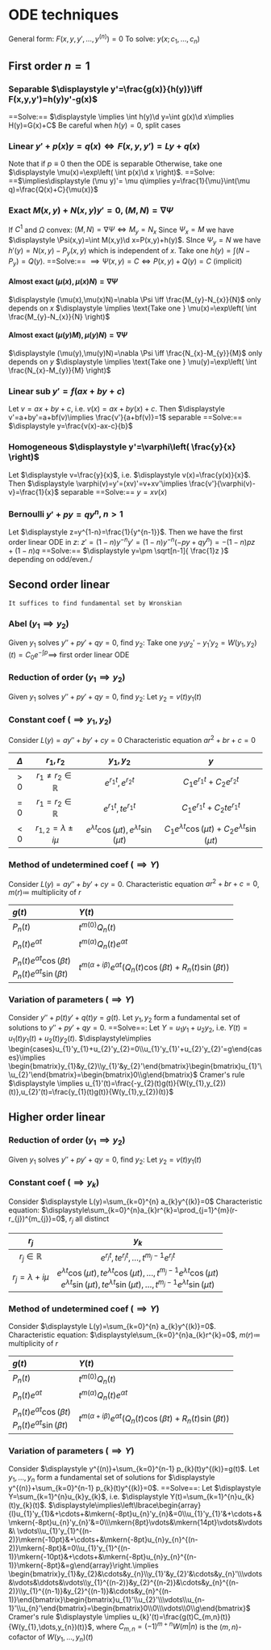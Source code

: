 # ODE techniques
General form: $F(x,y,y',\dots,y^{(n)})=0$
To solve: $y(x;c_{1},\dots,c_{n})$
## First order $n=1$
### Separable $\displaystyle y'=\frac{g(x)}{h(y)}\iff F(x,y,y')=h(y)y'-g(x)$
==Solve:== $\displaystyle \implies \int h(y)\d y=\int g(x)\d x\implies H(y)=G(x)+C$
Be careful when $h(y)=0$, split cases
### Linear $y'+p(x)y=q(x)\iff F(x,y,y')=Ly+q(x)$
Note that if $p\equiv 0$ then the ODE is separable
Otherwise, take one $\displaystyle \mu(x)=\exp\left( \int p(x)\d x \right)$.
==Solve: ==$\implies\displaystyle (\mu y)'= \mu q\implies y=\frac{1}{\mu}\int(\mu q)=\frac{Q(x)+C}{\mu(x)}$
### Exact $M(x,y)+N(x,y)y'=0$, $(M,N)=\nabla \Psi$
If $C^{1}$ and $\Omega$ convex: $(M,N)=\nabla \Psi \iff M_{y}=N_{x}$
Since $\Psi_{x}=M$ we have $\displaystyle \Psi(x,y)=\int M(x,y)\d x=P(x,y)+h(y)$.
SInce $\Psi_{y}=N$ we have $h'(y)=N(x,y)-P_{y}(x,y)$ which is independent of $x$.
Take one $\displaystyle h(y)=\int (N-P_{y})=Q(y)$.
==Solve:== $\implies \Psi(x,y)=C\iff P(x,y)+Q(y)=C$ (implicit)
#### Almost exact $(\mu(x),\mu(x)N)=\nabla \Psi$
$\displaystyle (\mu(x),\mu(x)N)=\nabla \Psi \iff \frac{M_{y}-N_{x}}{N}$ only depends on $x$
$\displaystyle \implies \text{Take one } \mu(x)=\exp\left( \int \frac{M_{y}-N_{x}}{N} \right)$
#### Almost exact $(\mu(y)M),\mu(y)N)=\nabla \Psi$
$\displaystyle (\mu(y),\mu(y)N)=\nabla \Psi \iff \frac{N_{x}-M_{y}}{M}$ only depends on $y$
$\displaystyle \implies \text{Take one } \mu(y)=\exp\left( \int \frac{N_{x}-M_{y}}{M} \right)$
### Linear sub $y'=f(ax+by+c)$
Let $v=ax+by+c$, i.e. $v(x)=ax+by(x)+c$.
Then $\displaystyle v'=a+by'=a+bf(v)\implies \frac{v'}{a+bf(v)}=1$ separable
==Solve:== $\displaystyle y=\frac{v(x)-ax-c}{b}$
### Homogeneous $\displaystyle y'=\varphi\left( \frac{y}{x} \right)$
Let $\displaystyle v=\frac{y}{x}$, i.e. $\displaystyle v(x)=\frac{y(x)}{x}$.
Then $\displaystyle \varphi(v)=y'=(xv)'=v+xv'\implies \frac{v'}{\varphi(v)-v}=\frac{1}{x}$ separable
==Solve:== $y=xv(x)$
### Bernoulli $y'+py=qy^{n}$, $n>1$
Let $\displaystyle z=y^{1-n}=\frac{1}{y^{n-1}}$. 
Then we have the first order linear ODE in $z$: $z'=(1-n)y^{-n}y'=(1-n)y^{-n}(-py+qy^{n})=-(1-n)pz+(1-n)q$
==Solve:== $\displaystyle y=\pm \sqrt[n-1]{ \frac{1}z }$ depending on odd/even./
## Second order linear
	It suffices to find fundamental set by Wronskian
### Abel $(y_{1}\implies y_{2})$
Given $y_{1}$ solves $y''+py'+qy=0$, find $y_{2}$:
Take one $y_{1}y_{2}'-y_{1}'y_{2}=W(y_{1},y_{2})(t)=C_{0}e^{-\int p}\implies$ first order linear ODE 
### Reduction of order $(y_{1}\implies y_{2})$
Given $y_{1}$ solves $y''+py'+qy=0$, find $y_{2}$:
Let $y_{2}=v(t)y_{1}(t)$
### Constant coef $(\implies y_{1},y_{2})$
Consider $L(y)=ay''+by'+cy=0$
Characteristic equation $ar^{2}+br+c=0$

| $\Delta$ |          $r_{1},r_{2}$          |                    $y_{1},y_{2}$                    |                              $y$                              |
| :------: | :-----------------------------: | :-------------------------------------------------: | :-----------------------------------------------------------: |
|   $>0$   | $r_{1}\neq r_{2}\in \mathbb{R}$ |               $e^{r_{1}t},e^{r_{2}t}$               |               $C_{1}e^{r_{1}t}+C_{2}e^{r_{2}t}$               |
|   $=0$   |   $r_{1}=r_{2}\in \mathbb{R}$   |              $e^{r_{1}t},te^{r_{1}t}$               |              $C_{1}e^{r_{1}t}+C_{2}te^{r_{1}t}$               |
|   $<0$   |    $r_{1,2}=\lambda\pm i\mu$    | $e^{\lambda t}\cos(\mu t),e^{\lambda t}\sin(\mu t)$ | $C_{1}e^{\lambda t}\cos(\mu t)+C_{2}e^{\lambda t}\sin(\mu t)$ |
### Method of undetermined coef $(\implies Y)$
Consider $L(y)=ay''+by'+cy=0$.
Characteristic equation $ar^{2}+br+c=0$, $m(r)\coloneqq$ multiplicity of $r$

| $g(t)$                                                                       | $Y(t)$                                                                           |
| :--------------------------------------------------------------------------- | :------------------------------------------------------------------------------- |
| $P_{n}(t)$                                                                   | $t ^{m(0)}Q_{n}(t)$                                                              |
| $P_{n}(t)e^{\alpha t}$                                                       | $t ^{m(\alpha)}Q_{n}(t)e^{\alpha t}$                                             |
| $P_{n}(t)e^{\alpha t}\cos (\beta t)$<br>$P_{n}(t)e^{\alpha t}\sin (\beta t)$ | $t ^{m(\alpha+i\beta)}e^{\alpha t}(Q_{n}(t)\cos(\beta t)+R_{n}(t)\sin(\beta t))$ |

### Variation of parameters $(\implies Y)$
Consider $y''+p(t)y'+q(t)y=g(t)$.
Let $y_{1},y_{2}$ form a fundamental set of solutions to $y''+py'+qy=0$.
==Solve==: Let $Y=u_{1}y_{1}+u_{2}y_{2}$, i.e. $Y(t)=u_{1}(t)y_{1}(t)+u_{2}(t)y_{2}(t)$.
$\displaystyle\implies \begin{cases}u_{1}'y_{1}+u_{2}'y_{2}=0\\u_{1}'y_{1}'+u_{2}'y_{2}'=g\end{cases}\implies \begin{bmatrix}y_{1}&y_{2}\\y_{1}'&y_{2}'\end{bmatrix}\begin{bmatrix}u_{1}'\\u_{2}'\end{bmatrix}=\begin{bmatrix}0\\g\end{bmatrix}$
Cramer's rule $\displaystyle \implies u_{1}'(t)=\frac{-y_{2}(t)g(t)}{W(y_{1},y_{2})(t)},u_{2}'(t)=\frac{y_{1}(t)g(t)}{W(y_{1},y_{2})(t)}$
## Higher order linear
### Reduction of order $(y_{1}\implies y_{2})$
Given $y_{1}$ solves $y''+py'+qy=0$, find $y_{2}$:
Let $y_{2}=v(t)y_{1}(t)$
### Constant coef $(\implies y_{k})$
Consider $\displaystyle L(y)=\sum_{k=0}^{n} a_{k}y^{(k)}=0$
Characteristic equation: $\displaystyle\sum_{k=0}^{n}a_{k}r^{k}=\prod_{j=1}^{m}(r-r_{j})^{m_{j}}=0$, $r_{j}$ all distinct

|        $r_{j}$        |                                                                                              $y_{k}$                                                                                               |
| :-------------------: | :------------------------------------------------------------------------------------------------------------------------------------------------------------------------------------------------: |
| $r_{j}\in \mathbb{R}$ |                                                                        $e^{r_{j}t},te^{r_{j}t},\dots,t^{m_{j}-1}e^{r_{j}t}$                                                                        |
| $r_{j}=\lambda+i\mu$  | $e^{\lambda t}\cos(\mu t),te^{\lambda t}\cos(\mu t),\dots,t ^{m_{j}-1}e^{\lambda t}\cos(\mu t)$<br>$e^{\lambda t}\sin(\mu t),te^{\lambda t}\sin(\mu t),\dots,t ^{m_{j}-1}e^{\lambda t}\sin(\mu t)$ |
### Method of undetermined coef $(\implies Y)$
Consider $\displaystyle L(y)=\sum_{k=0}^{n} a_{k}y^{(k)}=0$.
Characteristic equation: $\displaystyle\sum_{k=0}^{n}a_{k}r^{k}=0$, $m(r)\coloneqq$ multiplicity of $r$

| $g(t)$                                                                       | $Y(t)$                                                                           |
| :--------------------------------------------------------------------------- | :------------------------------------------------------------------------------- |
| $P_{n}(t)$                                                                   | $t ^{m(0)}Q_{n}(t)$                                                              |
| $P_{n}(t)e^{\alpha t}$                                                       | $t ^{m(\alpha)}Q_{n}(t)e^{\alpha t}$                                             |
| $P_{n}(t)e^{\alpha t}\cos (\beta t)$<br>$P_{n}(t)e^{\alpha t}\sin (\beta t)$ | $t ^{m(\alpha+i\beta)}e^{\alpha t}(Q_{n}(t)\cos(\beta t)+R_{n}(t)\sin(\beta t))$ |

### Variation of parameters $(\implies Y)$
Consider $\displaystyle  y^{(n)}+\sum_{k=0}^{n-1} p_{k}(t)y^{(k)}=g(t)$.
Let $y_{1},\dots,y_{n}$ form a fundamental set of solutions for $\displaystyle  y^{(n)}+\sum_{k=0}^{n-1} p_{k}(t)y^{(k)}=0$.
==Solve==: Let $\displaystyle Y=\sum_{k=1}^{n}u_{k}y_{k}$, i.e. $\displaystyle Y(t)=\sum_{k=1}^{n}u_{k}(t)y_{k}(t)$.
$\displaystyle\implies\left\lbrace\begin{array}{l}u_{1}'y_{1}&+\cdots+&\mkern{-8pt}u_{n}'y_{n}&=0\\u_{1}'y_{1}'&+\cdots+&\mkern{-8pt}u_{n}'y_{n}'&=0\\\mkern{8pt}\vdots&\mkern{14pt}\vdots&\vdots&\ \vdots\\u_{1}'y_{1}^{(n-2)}\mkern{-10pt}&+\cdots+&\mkern{-8pt}u_{n}y_{n}^{(n-2)}\mkern{-8pt}&=0\\u_{1}'y_{1}^{(n-1)}\mkern{-10pt}&+\cdots+&\mkern{-8pt}u_{n}y_{n}^{(n-1)}\mkern{-8pt}&=g\end{array}\right.\implies \begin{bmatrix}y_{1}&y_{2}&\cdots&y_{n}\\y_{1}'&y_{2}'&\cdots&y_{n}'\\\vdots&\vdots&\ddots&\vdots\\y_{1}^{(n-2)}&y_{2}^{(n-2)}&\cdots&y_{n}^{(n-2)}\\y_{1}^{(n-1)}&y_{2}^{(n-1)}&\cdots&y_{n}^{(n-1)}\end{bmatrix}\begin{bmatrix}u_{1}'\\u_{2}'\\\vdots\\u_{n-1}'\\u_{n}'\end{bmatrix}=\begin{bmatrix}0\\0\\\vdots\\0\\g\end{bmatrix}$
Cramer's rule $\displaystyle \implies u_{k}'(t)=\frac{g(t)C_{m,n}(t)}{W(y_{1},\dots,y_{n})(t)}$, where $C_{m,n}=(-1)^{m+n}W(m|n)$ is the $(m,n)$-cofactor of $W(y_{1},\dots,y_{n})(t)$
